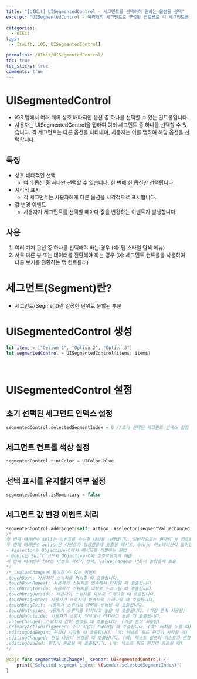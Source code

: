 ```yaml
---
title: "[UIKit] UISegmentedControl - 세그먼트를 선택하여 원하는 옵션을 선택"
excerpt: "UISegmentedControl - 여러개의 세그먼트로 구성된 컨트롤로 각 세그먼트를 선택하여 원하는 옵션을 선택할 수 있는 UI 요소"
  
categories:
  - UIKit
tags:
  - [swift, iOS, UISegmentedControl]

permalink: /UIKit/UISegmentedControl/ 
toc: true         
toc_sticky: true   
comments: true      
---
```


# UISegmentedControl 
- iOS 앱에서 여러 개의 상호 배타적인 옵션 중 하나를 선택할 수 있는 컨트롤입니다. 
- 사용자는 UISegmentedControl을 탭하여 여러 세그먼트 중 하나를 선택할 수 있습니다. 각 세그먼트는 다른 옵션을 나타내며, 사용자는 이를 탭하여 해당 옵션을 선택합니다.

## 특징
- 상호 배타적인 선택
    - 여러 옵션 중 하나만 선택할 수 있습니다. 한 번에 한 옵션만 선택됩니다.
- 시각적 표시
    - 각 세그먼트는 사용자에게 다른 옵션을 시각적으로 표시합니다.
- 값 변경 이벤트
    - 사용자가 세그먼트를 선택할 때마다 값을 변경하는 이벤트가 발생합니다.

## 사용 
1. 여러 가지 옵션 중 하나를 선택해야 하는 경우 (예: 탭 스타일 탐색 메뉴)
2. 서로 다른 뷰 또는 데이터를 전환해야 하는 경우 (예: 세그먼트 컨트롤을 사용하여 다른 보기를 전환하는 탭 컨트롤러)

# 세그먼트(Segment)란?
- 세그먼트(Segment)란 일정한 단위로 분할된 부분

# UISegmentedControl 생성 
```swift
let items = ["Option 1", "Option 2", "Option 3"]
let segmentedControl = UISegmentedControl(items: items)
```
<br>

# UISegmentedControl 설정 
## 초기 선택된 세그먼트 인덱스 설정 
```swift
segmentedControl.selectedSegmentIndex = 0 //초기 선택된 세그먼트 인덱스 설정 
```

## 세그먼트 컨트롤 색상 설정 
```swift 
segmentedControl.tintColor = UIColor.blue 
```

## 선택 표시를 유지할지 여부 설정 
```swift
segmentedControl.isMomentary = false 
```

## 세그먼트 값 변경 이벤트 처리 
```swift
segmentedControl.addTarget(self, action: #selector(segmentValueChanged(_:)), for: .valueChanged)
/*
첫 번째 매개변수 self는 이벤트를 수신할 대상을 나타냅니다. 일반적으로는 현재의 뷰 컨트롤러를 가리킵니다.
두 번째 매개변수 action은 이벤트가 발생했을때 호출될 메서드, @objc 어노테이션이 붙어있어야함. 
- #selector는 Objective-C에서 메서드를 식별하는 문법 
- @objc는 Swift 코드와 Objective-C와 상호작용하게 해줌
세 번째 매개변수 for는 이벤트 처리기 선택, valueChange는 버튼이 눌렀을때 호출 
*/
/* .valueChange에 들어갈 수 있는 이벤트 
.touchDown: 사용자가 스위치를 터치할 때 호출됩니다.
.touchDownRepeat: 사용자가 스위치를 연속해서 터치할 때 호출됩니다.
.touchDragInside: 사용자가 스위치를 내부로 드래그할 때 호출됩니다.
.touchDragOutside: 사용자가 스위치를 외부로 드래그할 때 호출됩니다.
.touchDragEnter: 사용자가 스위치의 영역으로 드래그할 때 호출됩니다.
.touchDragExit: 사용자가 스위치의 영역을 벗어날 때 호출됩니다.
.touchUpInside: 사용자가 스위치를 터치하고 놓을 때 호출됩니다. (가장 흔히 사용됨)
.touchUpOutside: 사용자가 스위치 외부에서 터치하고 놓을 때 호출됩니다.
.valueChanged: 스위치의 값이 변경될 때 호출됩니다. (가장 흔히 사용됨)
.primaryActionTriggered: 주요 작업이 트리거될 때 호출됩니다. (예: 터치를 누를 때)
.editingDidBegin: 편집이 시작될 때 호출됩니다. (예: 텍스트 필드 편집이 시작될 때)
.editingChanged: 편집 내용이 변경될 때 호출됩니다. (예: 텍스트 필드의 텍스트가 변경될 때)
.editingDidEnd: 편집이 종료될 때 호출됩니다. (예: 텍스트 필드 편집이 종료될 때)
*/

@objc func segmentValueChange(_ sender: UISegmentedControl) {
    print("Selected segment index: \(sender.selectedSegmentIndex)")
}
```
